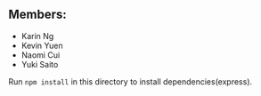 Members:
----------
* Karin Ng
* Kevin Yuen
* Naomi Cui
* Yuki Saito

Run `npm install` in this directory to install dependencies(express).
